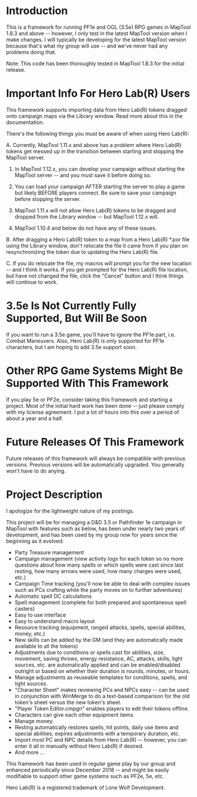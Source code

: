 # Introduction
This is a framework for running PF1e and OGL (3.5e) RPG games in MapTool 1.8.3 and above -- however, I only test in the latest MapTool version when I make changes.  I will typically be developing for the latest MapTool version because that's what my group will use -- and we've never had any problems doing that.

Note:  This code has been thoroughly tested in MapTool 1.8.3 for the initial release.

# Important Info For Hero Lab(R) Users

This framework supports importing data from Hero Lab(R) tokens dragged onto campaign maps via the Library window.  Read more about this in the documentation.

There's the following things you must be aware of when using Hero Lab(R):

A. Currently, MapTool 1.11.x and above has a problem where Hero Lab(R) tokens get messed up in the transition between starting and stopping the MapTool server.

1. In MapTool 1.12.x, you can develop your campaign without starting the MapTool server -- and you must save it before doing so.

2. You can load your campaign AFTER starting the server to play a game but likely BEFORE players connect.  Be sure to save your campaign before stopping the server.

3. MapTool 1.11.x will not allow Hero Lab(R) tokens to be dragged and dropped from the Library window -- but MapTool 1.12.x will.

4. MapTool 1.10.4 and below do not have any of these issues.

B. After dragging a Hero Lab(R) token to a map from a Hero Lab(R) *.por file using the Library window, don't relocate the file it came from if you plan on resynchronizing the token due to updating the Hero Lab(R) file.

C. If you do relocate the file, my macros will prompt you for the new location -- and I think it works.  If you get prompted for the Hero Lab(R) file location, but have not changed the file, click the "Cancel" button and I think things will continue to work.

# 3.5e Is Not Currently Fully Supported, But Will Be Soon
If you want to run a 3.5e game, you'll have to ignore the PF1e part, i.e. Combat Maneuvers.  Also, Hero Lab(R) is only supported for PF1e characters, but I am hoping to add 3.5e support soon.

# Other RPG Game Systems Might Be Supported With This Framework
If you play 5e or PF2e, consider taking this framework and starting a project.  Most of the initial hard work has been done -- just please comply with my license agreement.  I put a lot of hours into this over a period of about a year and a half.

# Future Releases Of This Framework
Future releases of this framework will always be compatible with previous versions.  Previous versions will be automatically upgraded.  You generally won't have to do anying.

# Project Description

I apologize for the lightweight nature of my postings.

This project will be for managing a D&D 3.5 or Pathfinder 1e campaign in MapTool with features such as below, has been under nearly two years of development, and has been used by my group now for years since the beginning as it evolved:

- Party Treasure management
- Campaign management (view activity logs for each token so no more questions about how many spells or which spells were cast since last resting, how many arrows were used, how many charges were used, etc.)
- Campaign Time tracking (you'll now be able to deal with complex issues such as PCs crafting while the party moves on to further adventures)
- Automatic spell DC calculations
- Spell management (complete for both prepared and spontaneous spell casters)
- Easy to use interface
- Easy to understand macro layout
- Resource tracking (equipment, ranged attacks, spells, special abilities, money, etc.)
- New skills can be added by the GM (and they are automatically made available to all the tokens)
- Adjustments due to conditions or spells cast for abilities, size, movement, saving throws, energy resistance, AC, attacks, skills, light sources, etc. are automatically applied and can be enabled/disabled outright or based on whether their duration is rounds, minutes, or hours.
- Manage adjustments as reuseable templates for conditions, spells, and light sources.
- "Character Sheet" makes reviewing PCs and NPCs easy -- can be used in conjunction with WinMerge to do a text-based comparison for the old token's sheet versus the new token's sheet.
- "Player Token Editor.cmpgn" enables players to edit their tokens offline.
- Characters can give each other equipment items.
- Manage money.
- Resting automatically restores spells, hit points, daily use items and special abilities, expires adjustments with a temporary duration, etc.
- Import most PC and NPC details from Hero Lab(R) -- however, you can enter it all in manually without Hero Lab(R) if desired.
- And more ...

This framework has been used in regular game play by our group and enhanced periodically since December 2018 -- and might be easily modifiable to support other game systems such as PF2e, 5e, etc.

Hero Lab(R) is a registered trademark of Lone Wolf Development.
